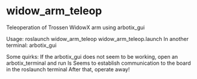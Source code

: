 # widow_arm_teleop
Teleoperation of Trossen WidowX arm using arbotix_gui

Usage: roslaunch widow_arm_teleop widow_arm_teleop.launch
In another terminal: arbotix_gui

Some quirks:
If the arbotix_gui does not seem to be working, open an arbotix_terminal and run ls
Seems to establish communication to the board in the roslaunch terminal
After that, operate away!
